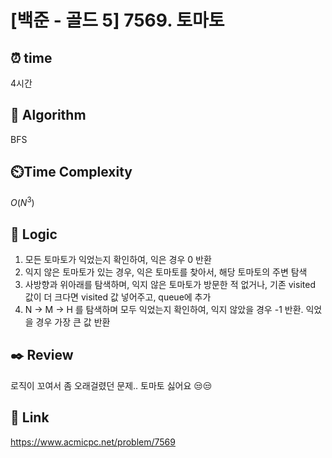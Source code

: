 # [백준 - 골드 5] 7569. 토마토
 
## ⏰  **time**
4시간

## :pushpin: **Algorithm**
BFS

## ⏲️**Time Complexity**
$O(N^3)$

## :round_pushpin: **Logic**
1. 모든 토마토가 익었는지 확인하여, 익은 경우 0 반환
2. 익지 않은 토마토가 있는 경우, 익은 토마토를 찾아서, 해당 토마토의 주변 탐색
3. 사방향과 위아래를 탐색하며, 익지 않은 토마토가 방문한 적 없거나, 기존 visited 값이 더 크다면 visited 값 넣어주고, queue에 추가
4. N -> M -> H 를 탐색하며 모두 익었는지 확인하여, 익지 않았을 경우 -1 반환. 익었을 경우 가장 큰 값 반환
   
## :black_nib: **Review**
로직이 꼬여서 좀 오래걸렸던 문제.. 토마토 싫어요 😒😒

## 📡 Link
https://www.acmicpc.net/problem/7569

